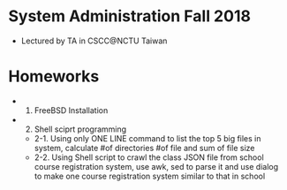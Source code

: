 # System Administration Fall 2018

* Lectured by TA in CSCC@NCTU Taiwan

# Homeworks
* 1. FreeBSD Installation
* 2. Shell sciprt programming
    *  2-1. Using only ONE LINE command to list the top 5 big files in system, calculate #of directories #of file and sum of file size
    *  2-2. Using Shell script to crawl the class JSON file from school course registration system, use awk, sed to parse it and use dialog to make one course registration system similar to that in school
